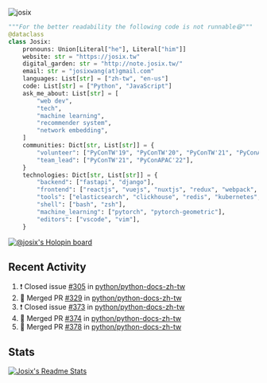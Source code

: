 ![josix](https://komarev.com/ghpvc/?username=josix)
```python
"""For the better readability the following code is not runnable😆"""
@dataclass
class Josix:
    pronouns: Union[Literal["he"], Literal["him"]]
    website: str = "https://josix.tw"
    digital_garden: str = "http://note.josix.tw/"
    email: str = "josixwang(at)gmail.com"
    languages: List[str] = ["zh-tw", "en-us"]
    code: List[str] = ["Python", "JavaScript"]
    ask_me_about: List[str] = [
        "web dev",
        "tech",
        "machine learning",
        "recommender system",
        "network embedding",
    ]
    communities: Dict[str, List[str]] = {
        "volunteer": ["PyConTW'19", "PyConTW'20", "PyConTW'21", "PyConAPAC'22"],
        "team_lead": ["PyConTW'21", "PyConAPAC'22"],
    }
    technologies: Dict[str, List[str]] = {
        "backend": ["fastapi", "django"],
        "frontend": ["reactjs", "vuejs", "nuxtjs", "redux", "webpack", "tailwindcss"],
        "tools": ["elasticsearch", "clickhouse", "redis", "kubernetes", "docker"],
        "shell": ["bash", "zsh"],
        "machine_learning": ["pytorch", "pytorch-geometric"],
        "editors": ["vscode", "vim"],
    }
```
[![@josix's Holopin board](https://holopin.io/api/user/board?user=josix)](https://holopin.io/@josix)

## Recent Activity
<!--START_SECTION:activity-->
1. ❗️ Closed issue [#305](https://github.com/python/python-docs-zh-tw/issues/305) in [python/python-docs-zh-tw](https://github.com/python/python-docs-zh-tw)
2. 🎉 Merged PR [#329](https://github.com/python/python-docs-zh-tw/pull/329) in [python/python-docs-zh-tw](https://github.com/python/python-docs-zh-tw)
3. ❗️ Closed issue [#373](https://github.com/python/python-docs-zh-tw/issues/373) in [python/python-docs-zh-tw](https://github.com/python/python-docs-zh-tw)
4. 🎉 Merged PR [#374](https://github.com/python/python-docs-zh-tw/pull/374) in [python/python-docs-zh-tw](https://github.com/python/python-docs-zh-tw)
5. 🎉 Merged PR [#378](https://github.com/python/python-docs-zh-tw/pull/378) in [python/python-docs-zh-tw](https://github.com/python/python-docs-zh-tw)
<!--END_SECTION:activity-->



## Stats
[![Josix's Readme Stats](https://github-readme-stats.vercel.app/api?username=josix&show_icons=true&theme=default&count_private=true&card_width=400)](https://github.com/anuraghazra/github-readme-stats)
